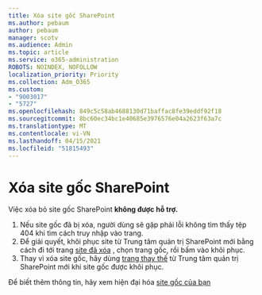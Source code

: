 ```yaml
---
title: Xóa site gốc SharePoint
ms.author: pebaum
author: pebaum
manager: scotv
ms.audience: Admin
ms.topic: article
ms.service: o365-administration
ROBOTS: NOINDEX, NOFOLLOW
localization_priority: Priority
ms.collection: Adm_O365
ms.custom:
- "9003017"
- "5727"
ms.openlocfilehash: 849c5c58ab4688130d71baffac8fe39eddf92f18
ms.sourcegitcommit: 8bc60ec34bc1e40685e3976576e04a2623f63a7c
ms.translationtype: MT
ms.contentlocale: vi-VN
ms.lasthandoff: 04/15/2021
ms.locfileid: "51815493"
---
```

# <a name="delete-the-sharepoint-root-site"></a>Xóa site gốc SharePoint

Việc xóa bỏ site gốc SharePoint  **không được hỗ trợ.**

1.  Nếu site gốc đã bị xóa, người dùng sẽ gặp phải lỗi không tìm thấy tệp 404 khi tìm cách truy nhập vào trang.
2.  Để giải quyết, khôi phục site từ Trung tâm quản trị SharePoint mới bằng cách đi tới trang  [site đã xóa](https://admin.microsoft.com/sharepoint?page=recycleBin&modern=true)  , chọn trang gốc, rồi bấm vào khôi phục.
3.  Thay vì xóa site gốc, hãy dùng [trang thay thế](https://docs.microsoft.com/sharepoint/modern-root-site#replace-your-root-site)  từ Trung tâm quản trị SharePoint mới khi site gốc được khôi phục.

Để biết thêm thông tin, hãy xem hiện đại hóa [site gốc của bạn](https://docs.microsoft.com/sharepoint/modern-root-site)